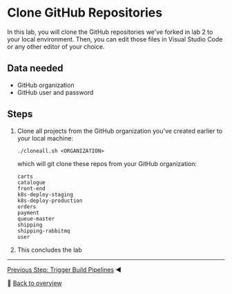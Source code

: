 # Clone GitHub Repositories

In this lab, you will clone the GitHub repositories we've forked in lab 2 to your local environment. Then, you can edit those files in Visual Studio Code or any other editor of your choice.

## Data needed
* GitHub organization
* GitHub user and password

## Steps
1. Clone all projects from the GitHub organization you've created earlier to your local machine:

    ```
    ./cloneall.sh <ORGANIZATION>
    ```
    
    which will git clone these repos from your GitHub organization:
    
    ```
    carts
    catalogue
    front-end
    k8s-deploy-staging
    k8s-deploy-production
    orders
    payment
    queue-master
    shipping
    shipping-rabbitmq
    user
    ```

1. This concludes the lab

---

[Previous Step: Trigger Build Pipelines](../5_Trigger_Build_Pipelines) :arrow_backward:

:arrow_up_small: [Back to overview](../)
